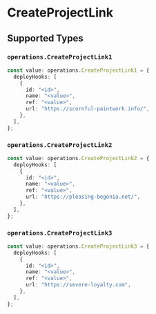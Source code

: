 # CreateProjectLink


## Supported Types

### `operations.CreateProjectLink1`

```typescript
const value: operations.CreateProjectLink1 = {
  deployHooks: [
    {
      id: "<id>",
      name: "<value>",
      ref: "<value>",
      url: "https://scornful-paintwork.info/",
    },
  ],
};
```

### `operations.CreateProjectLink2`

```typescript
const value: operations.CreateProjectLink2 = {
  deployHooks: [
    {
      id: "<id>",
      name: "<value>",
      ref: "<value>",
      url: "https://pleasing-begonia.net/",
    },
  ],
};
```

### `operations.CreateProjectLink3`

```typescript
const value: operations.CreateProjectLink3 = {
  deployHooks: [
    {
      id: "<id>",
      name: "<value>",
      ref: "<value>",
      url: "https://severe-loyalty.com",
    },
  ],
};
```

